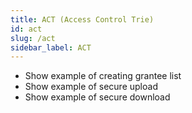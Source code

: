 ```yaml
---
title: ACT (Access Control Trie)
id: act
slug: /act
sidebar_label: ACT
---
```


* Show example of creating grantee list
* Show example of secure upload
* Show example of secure download
